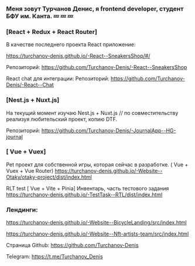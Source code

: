 ###  Меня зовут Турчанов Денис, я frontend developer, студент БФУ им. Канта. :zzz: :zzz: :zzz:
### [React + Redux + React Router]

В качестве последнего проекта React приложение:

https://turchanov-denis.github.io/-React--SneakersShop/#/

Репозиторий: https://github.com/Turchanov-Denis/-React--SneakersShop

React chat для интеграции:
Репозиторий: https://github.com/Turchanov-Denis/-React--Chat

### [Nest.js + Nuxt.js]  
На текущий момент изучаю Nest.js + Nuxt.js // по совместительству реализуя любительский проект, копию DTF.

Репозиторий: https://github.com/Turchanov-Denis/-JournalApp--HG-journal

### [ Vue + Vuex]

Pet проект для собственной игры, которая сейчас в разработке. ( Vue + Vuex + Vue Router)
https://turchanov-denis.github.io/-Website--Otaky/otaky-project/dist/index.html

RLT test [ Vue + Vite + Pinia] 
Инвентарь, часть тестового задания
https://turchanov-denis.github.io/-TestTask--RTL/dist/index.html

### Лендинги:

https://turchanov-denis.github.io/-Website--BicycleLanding/src/index.html

https://turchanov-denis.github.io/-Website--Nft-artists-team/src/index.html

Страница Github: https://github.com/Turchanov-Denis

Telegram: https://t.me/Turchanov_Denis

